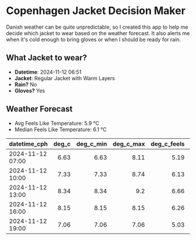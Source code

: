 
# Copenhagen Jacket Decision Maker

Danish weather can be quite unpredictable, so I created this app to help me decide which jacket to wear based on the weather forecast. 
It also alerts me when it's cold enough to bring gloves or when I should be ready for rain.

## What Jacket to wear?

- **Datetime**: 2024-11-12 06:51
- **Jacket**: Regular Jacket with Warm Layers
- **Rain?** No
- **Gloves?** Yes

## Weather Forecast
- Avg Feels Like Temperature: 5.9 °C
- Median Feels Like Temperature: 6.1 °C

| datetime_cph     |   deg_c |   deg_c_min |   deg_c_max |   deg_c_feels | weather   | wind   | rain   |
|:-----------------|--------:|------------:|------------:|--------------:|:----------|:-------|:-------|
| 2024-11-12 07:00 |    6.63 |        6.63 |        8.11 |          5.19 | Clouds    | Low    | None   |
| 2024-11-12 10:00 |    7.33 |        7.33 |        8.74 |          6.13 | Clouds    | Low    | None   |
| 2024-11-12 13:00 |    8.34 |        8.34 |        9.2  |          6.66 | Clouds    | Low    | None   |
| 2024-11-12 16:00 |    8.15 |        8.15 |        8.15 |          6.26 | Clouds    | Low    | None   |
| 2024-11-12 19:00 |    7.06 |        7.06 |        7.06 |          5.03 | Clouds    | Low    | None   |
        